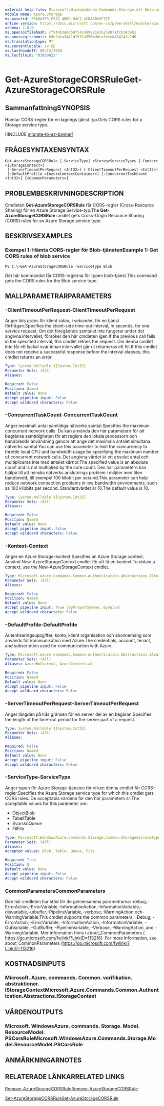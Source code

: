 ```yaml
---
external help file: Microsoft.WindowsAzure.Commands.Storage.dll-Help.xml
Module Name: Azure.Storage
ms.assetid: 5FA8A3F3-F52C-40BC-94C2-4CDA00C6F32F
online version: https://docs.microsoft.com/en-us/powershell/module/azure.storage/get-azurestoragecorsrule
schema: 2.0.0
ms.openlocfilehash: cf9f4b3a6d58754c4b992163625887afcb3439b2
ms.sourcegitcommit: b9b2dea3441d1532a5564ddca3dced45424fe2d6
ms.translationtype: MT
ms.contentlocale: sv-SE
ms.lasthandoff: 08/15/2020
ms.locfileid: "93930022"
---
```

# <span data-ttu-id="25d3e-101">Get-AzureStorageCORSRule</span><span class="sxs-lookup"><span data-stu-id="25d3e-101">Get-AzureStorageCORSRule</span></span>

## <span data-ttu-id="25d3e-102">Sammanfattning</span><span class="sxs-lookup"><span data-stu-id="25d3e-102">SYNOPSIS</span></span>
<span data-ttu-id="25d3e-103">Hämtar CORS-regler för en lagrings tjänst typ.</span><span class="sxs-lookup"><span data-stu-id="25d3e-103">Gets CORS rules for a Storage service type.</span></span>

[!INCLUDE [migrate-to-az-banner](../../includes/migrate-to-az-banner.md)]

## <span data-ttu-id="25d3e-104">FRÅGESYNTAXEN</span><span class="sxs-lookup"><span data-stu-id="25d3e-104">SYNTAX</span></span>

```
Get-AzureStorageCORSRule [-ServiceType] <StorageServiceType> [-Context <IStorageContext>]
 [-ServerTimeoutPerRequest <Int32>] [-ClientTimeoutPerRequest <Int32>]
 [-DefaultProfile <IAzureContextContainer>] [-ConcurrentTaskCount <Int32>] [<CommonParameters>]
```

## <span data-ttu-id="25d3e-105">PROBLEMBESKRIVNING</span><span class="sxs-lookup"><span data-stu-id="25d3e-105">DESCRIPTION</span></span>
<span data-ttu-id="25d3e-106">Cmdleten **Get-AzureStorageCORSRule** får CORS-regler (Cross-Resource Sharing) för en Azure Storage Service-typ.</span><span class="sxs-lookup"><span data-stu-id="25d3e-106">The **Get-AzureStorageCORSRule** cmdlet gets Cross-Origin Resource Sharing (CORS) rules for an Azure Storage service type.</span></span>

## <span data-ttu-id="25d3e-107">BESKRIVS</span><span class="sxs-lookup"><span data-stu-id="25d3e-107">EXAMPLES</span></span>

### <span data-ttu-id="25d3e-108">Exempel 1: Hämta CORS-regler för Blob-tjänsten</span><span class="sxs-lookup"><span data-stu-id="25d3e-108">Example 1: Get CORS rules of blob service</span></span>
```
PS C:\>Get-AzureStorageCORSRule -ServiceType Blob
```

<span data-ttu-id="25d3e-109">Det här kommandot får CORS-reglerna för typen blob-tjänst.</span><span class="sxs-lookup"><span data-stu-id="25d3e-109">This command gets the CORS rules for the Blob service type.</span></span>

## <span data-ttu-id="25d3e-110">MALLPARAMETRAR</span><span class="sxs-lookup"><span data-stu-id="25d3e-110">PARAMETERS</span></span>

### <span data-ttu-id="25d3e-111">-ClientTimeoutPerRequest</span><span class="sxs-lookup"><span data-stu-id="25d3e-111">-ClientTimeoutPerRequest</span></span>
<span data-ttu-id="25d3e-112">Anger tids gräns för klient sidan, i sekunder, för en tjänst förfrågan.</span><span class="sxs-lookup"><span data-stu-id="25d3e-112">Specifies the client-side time-out interval, in seconds, for one service request.</span></span>
<span data-ttu-id="25d3e-113">Om det föregående samtalet inte fungerar under det angivna intervallet, försöker den här cmdleten igen.</span><span class="sxs-lookup"><span data-stu-id="25d3e-113">If the previous call fails in the specified interval, this cmdlet retries the request.</span></span>
<span data-ttu-id="25d3e-114">Om denna cmdlet inte får ett lyckat svar innan intervallet går ut returneras ett fel.</span><span class="sxs-lookup"><span data-stu-id="25d3e-114">If this cmdlet does not receive a successful response before the interval elapses, this cmdlet returns an error.</span></span>

```yaml
Type: System.Nullable`1[System.Int32]
Parameter Sets: (All)
Aliases:

Required: False
Position: Named
Default value: None
Accept pipeline input: False
Accept wildcard characters: False
```

### <span data-ttu-id="25d3e-115">-ConcurrentTaskCount</span><span class="sxs-lookup"><span data-stu-id="25d3e-115">-ConcurrentTaskCount</span></span>
<span data-ttu-id="25d3e-116">Anger maximalt antal samtidiga nätverks samtal.</span><span class="sxs-lookup"><span data-stu-id="25d3e-116">Specifies the maximum concurrent network calls.</span></span>
<span data-ttu-id="25d3e-117">Du kan använda den här parametern för att begränsa samtidigheten för att reglera den lokala processorn och bandbredds användning genom att ange det maximala antalet simultana nätverks samtal.</span><span class="sxs-lookup"><span data-stu-id="25d3e-117">You can use this parameter to limit the concurrency to throttle local CPU and bandwidth usage by specifying the maximum number of concurrent network calls.</span></span>
<span data-ttu-id="25d3e-118">Det angivna värdet är ett absolut antal och multipliceras inte med antalet kärnor.</span><span class="sxs-lookup"><span data-stu-id="25d3e-118">The specified value is an absolute count and is not multiplied by the core count.</span></span>
<span data-ttu-id="25d3e-119">Den här parametern kan hjälpa till att minska nätverks anslutnings problem i miljöer med liten bandbredd, till exempel 100 kilobit per sekund.</span><span class="sxs-lookup"><span data-stu-id="25d3e-119">This parameter can help reduce network connection problems in low bandwidth environments, such as 100 kilobits per second.</span></span>
<span data-ttu-id="25d3e-120">Standardvärdet är 10.</span><span class="sxs-lookup"><span data-stu-id="25d3e-120">The default value is 10.</span></span>

```yaml
Type: System.Nullable`1[System.Int32]
Parameter Sets: (All)
Aliases:

Required: False
Position: Named
Default value: None
Accept pipeline input: False
Accept wildcard characters: False
```

### <span data-ttu-id="25d3e-121">-Kontext</span><span class="sxs-lookup"><span data-stu-id="25d3e-121">-Context</span></span>
<span data-ttu-id="25d3e-122">Anger en Azure Storage-kontext.</span><span class="sxs-lookup"><span data-stu-id="25d3e-122">Specifies an Azure Storage context.</span></span>
<span data-ttu-id="25d3e-123">Använd New-AzureStorageContext cmdlet för att få en kontext.</span><span class="sxs-lookup"><span data-stu-id="25d3e-123">To obtain a context, use the New-AzureStorageContext cmdlet.</span></span>

```yaml
Type: Microsoft.Azure.Commands.Common.Authentication.Abstractions.IStorageContext
Parameter Sets: (All)
Aliases:

Required: False
Position: Named
Default value: None
Accept pipeline input: True (ByPropertyName, ByValue)
Accept wildcard characters: False
```

### <span data-ttu-id="25d3e-124">-DefaultProfile</span><span class="sxs-lookup"><span data-stu-id="25d3e-124">-DefaultProfile</span></span>
<span data-ttu-id="25d3e-125">Autentiseringsuppgifter, konto, klient organisation och abonnemang som används för kommunikation med Azure.</span><span class="sxs-lookup"><span data-stu-id="25d3e-125">The credentials, account, tenant, and subscription used for communication with Azure.</span></span>

```yaml
Type: Microsoft.Azure.Commands.Common.Authentication.Abstractions.IAzureContextContainer
Parameter Sets: (All)
Aliases: AzureRmContext, AzureCredential

Required: False
Position: Named
Default value: None
Accept pipeline input: False
Accept wildcard characters: False
```

### <span data-ttu-id="25d3e-126">-ServerTimeoutPerRequest</span><span class="sxs-lookup"><span data-stu-id="25d3e-126">-ServerTimeoutPerRequest</span></span>
<span data-ttu-id="25d3e-127">Anger längden på tids gränsen för en server del av en begäran.</span><span class="sxs-lookup"><span data-stu-id="25d3e-127">Specifies the length of the time-out period for the server part of a request.</span></span>

```yaml
Type: System.Nullable`1[System.Int32]
Parameter Sets: (All)
Aliases:

Required: False
Position: Named
Default value: None
Accept pipeline input: False
Accept wildcard characters: False
```

### <span data-ttu-id="25d3e-128">-ServiceType</span><span class="sxs-lookup"><span data-stu-id="25d3e-128">-ServiceType</span></span>
<span data-ttu-id="25d3e-129">Anger typen för Azure Storage-tjänsten för vilken denna cmdlet får CORS-regler.</span><span class="sxs-lookup"><span data-stu-id="25d3e-129">Specifies the Azure Storage service type for which this cmdlet gets CORS rules.</span></span>
<span data-ttu-id="25d3e-130">De acceptabla värdena för den här parametern är:</span><span class="sxs-lookup"><span data-stu-id="25d3e-130">The acceptable values for this parameter are:</span></span>
- <span data-ttu-id="25d3e-131">Object</span><span class="sxs-lookup"><span data-stu-id="25d3e-131">Blob</span></span> 
- <span data-ttu-id="25d3e-132">Tabell</span><span class="sxs-lookup"><span data-stu-id="25d3e-132">Table</span></span> 
- <span data-ttu-id="25d3e-133">Svarskö</span><span class="sxs-lookup"><span data-stu-id="25d3e-133">Queue</span></span> 
- <span data-ttu-id="25d3e-134">Fil</span><span class="sxs-lookup"><span data-stu-id="25d3e-134">File</span></span>

```yaml
Type: Microsoft.WindowsAzure.Commands.Storage.Common.StorageServiceType
Parameter Sets: (All)
Aliases:
Accepted values: Blob, Table, Queue, File

Required: True
Position: 0
Default value: None
Accept pipeline input: False
Accept wildcard characters: False
```

### <span data-ttu-id="25d3e-135">CommonParameters</span><span class="sxs-lookup"><span data-stu-id="25d3e-135">CommonParameters</span></span>
<span data-ttu-id="25d3e-136">Den här cmdleten har stöd för de gemensamma parametrarna:-debug,-ErrorAction,-ErrorVariable,-InformationAction,-InformationVariable,-disvariable,-utbuffer,-PipelineVariable,-verbose,-WarningAction och-WarningVariable.</span><span class="sxs-lookup"><span data-stu-id="25d3e-136">This cmdlet supports the common parameters: -Debug, -ErrorAction, -ErrorVariable, -InformationAction, -InformationVariable, -OutVariable, -OutBuffer, -PipelineVariable, -Verbose, -WarningAction, and -WarningVariable.</span></span> <span data-ttu-id="25d3e-137">Mer information finns i about_CommonParameters ( https://go.microsoft.com/fwlink/?LinkID=113216) .</span><span class="sxs-lookup"><span data-stu-id="25d3e-137">For more information, see about_CommonParameters (https://go.microsoft.com/fwlink/?LinkID=113216).</span></span>

## <span data-ttu-id="25d3e-138">KOSTNADS</span><span class="sxs-lookup"><span data-stu-id="25d3e-138">INPUTS</span></span>

### <span data-ttu-id="25d3e-139">Microsoft. Azure. commands. Common. verifikation. abstraktioner. IStorageContext</span><span class="sxs-lookup"><span data-stu-id="25d3e-139">Microsoft.Azure.Commands.Common.Authentication.Abstractions.IStorageContext</span></span>

## <span data-ttu-id="25d3e-140">VÄRDEN</span><span class="sxs-lookup"><span data-stu-id="25d3e-140">OUTPUTS</span></span>

### <span data-ttu-id="25d3e-141">Microsoft. WindowsAzure. commands. Storage. Model. ResourceModel. PSCorsRule</span><span class="sxs-lookup"><span data-stu-id="25d3e-141">Microsoft.WindowsAzure.Commands.Storage.Model.ResourceModel.PSCorsRule</span></span>

## <span data-ttu-id="25d3e-142">ANMÄRKNINGAR</span><span class="sxs-lookup"><span data-stu-id="25d3e-142">NOTES</span></span>

## <span data-ttu-id="25d3e-143">RELATERADE LÄNKAR</span><span class="sxs-lookup"><span data-stu-id="25d3e-143">RELATED LINKS</span></span>

[<span data-ttu-id="25d3e-144">Remove-AzureStorageCORSRule</span><span class="sxs-lookup"><span data-stu-id="25d3e-144">Remove-AzureStorageCORSRule</span></span>](./Remove-AzureStorageCORSRule.md)

[<span data-ttu-id="25d3e-145">Set-AzureStorageCORSRule</span><span class="sxs-lookup"><span data-stu-id="25d3e-145">Set-AzureStorageCORSRule</span></span>](./Set-AzureStorageCORSRule.md)


